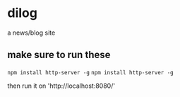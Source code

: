 # dilog
a news/blog site


## make sure to run these 

```npm install http-server -g```
```npm install http-server -g```

then run it on 'http://localhost:8080/'
